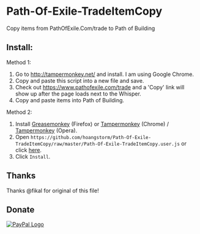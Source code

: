 # Path-Of-Exile-TradeItemCopy
Copy items from PathOfExile.Com/trade to Path of Building

## Install:
Method 1:

1)  Go to http://tampermonkey.net/ and install. I am using Google Chrome.
2)  Copy and paste this script into a new file and save.
3)  Check out https://www.pathofexile.com/trade and a 'Copy' link will show up after the page loads next to the Whisper.
4)  Copy and paste items into Path of Building.

Method 2:
1. Install [Greasemonkey](https://addons.mozilla.org/en-us/firefox/addon/greasemonkey/) (Firefox) or [Tampermonkey](https://chrome.google.com/webstore/detail/tampermonkey/dhdgffkkebhmkfjojejmpbldmpobfkfo) (Chrome) / [Tampermonkey](https://addons.opera.com/en/extensions/details/tampermonkey-beta/) (Opera).
2. Open `https://github.com/hoangstorm/Path-Of-Exile-TradeItemCopy/raw/master/Path-Of-Exile-TradeItemCopy.user.js` or click [here](https://github.com/hoangstorm/Path-Of-Exile-TradeItemCopy/raw/master/Path-Of-Exile-TradeItemCopy.user.js).
3. Click `Install`.  

## Thanks
Thanks @fikal for original of this file!


## Donate

[<img src="https://www.paypalobjects.com/webstatic/en_US/i/buttons/PP_logo_h_100x26.png" alt="PayPal Logo">](https://www.paypal.me/HoangNQ)